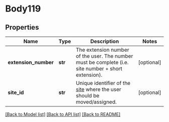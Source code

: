 # Body119

## Properties
Name | Type | Description | Notes
------------ | ------------- | ------------- | -------------
**extension_number** | **str** | The extension number of the user. The number must be complete (i.e. site number + short extension). | [optional] 
**site_id** | **str** | Unique identifier of the [site](https://support.zoom.us/hc/en-us/articles/360020809672)   where the user should be moved/assigned.  | [optional] 

[[Back to Model list]](../README.md#documentation-for-models) [[Back to API list]](../README.md#documentation-for-api-endpoints) [[Back to README]](../README.md)

